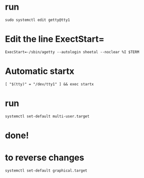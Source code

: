 # run
`sudo systemctl edit getty@tty1`

# Edit the line ExectStart=
`ExecStart=-/sbin/agetty --autologin sheetal --noclear %I $TERM`

# Automatic startx
`[ "$(tty)" = "/dev/tty1" ] && exec startx`

# run
`systemctl set-default multi-user.target`

# done!

# to reverse changes
`systemctl set-default graphical.target`
